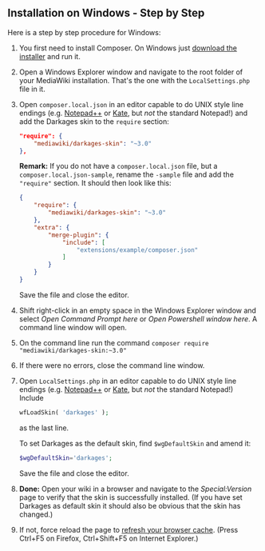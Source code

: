 ## Installation on Windows - Step by Step

Here is a step by step procedure for Windows:

1.  You first need to install Composer. On Windows just [download the
    installer][composer-installer] and run it.
    
2.  Open a Windows Explorer window and navigate to the root folder of
    your MediaWiki installation. That's the one with the `LocalSettings.php`
    file in it.

3.  Open `composer.local.json` in an editor capable to do UNIX style line
    endings (e.g. [Notepad++][] or [Kate][], but *not* the standard Notepad!)
    and add the Darkages skin to the `require` section:
    ```json
    "require": { 
        "mediawiki/darkages-skin": "~3.0"
    },
    ```
   
    **Remark:** If you do not have a `composer.local.json` file, but a
    `composer.local.json-sample`, rename the `-sample` file and add the
    `"require"` section. It should then look like this:
    ```json
    {
        "require": {
            "mediawiki/darkages-skin": "~3.0"
        },
        "extra": {
            "merge-plugin": {
                "include": [
                    "extensions/example/composer.json"
                ]
            }
        }
    }
    ```

    Save the file and close the editor.

4.  Shift right-click in an empty space in the Windows Explorer window and
    select *Open Command Prompt here* or *Open Powershell window here*. A
    command line window will open.
    
5.  On the command line run the command
    `composer require "mediawiki/darkages-skin:~3.0"`
    
6.  If there were no errors, close the command line window.

7.  Open `LocalSettings.php` in an editor capable to do UNIX style line
    endings (e.g. [Notepad++][] or [Kate][], but *not* the standard Notepad!)
    Include
    ```php
    wfLoadSkin( 'darkages' );
    ```
    as the last line.
   
    To set Darkages as the default skin, find `$wgDefaultSkin` and amend it:
    ```php
    $wgDefaultSkin='darkages';
    ```

    Save the file and close the editor.
    
8.  __Done:__ Open your wiki in a browser and navigate to the _Special:Version_
    page to verify that the skin is successfully installed. (If you have set
    Darkages as default skin it should also be obvious that the skin has
    changed.)

9.  If not, force reload the page to
    [refresh your browser cache][cache-refresh]. (Press Ctrl+F5 on Firefox,
    Ctrl+Shift+F5 on Internet Explorer.)

[composer-installer]: https://getcomposer.org/Composer-Setup.exe
[Notepad++]: http://notepad-plus-plus.org/
[Kate]:http://kate-editor.org/
[cache-refresh]: http://www.refreshyourcache.com/en/home/
